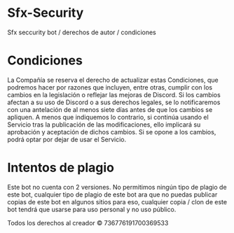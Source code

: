 # Sfx-Security
Sfx seccurity bot / derechos de autor / condiciones 

# Condiciones
La Compañía se reserva el derecho de actualizar estas Condiciones, que podremos hacer por razones que incluyen, entre otras, cumplir con los cambios en la legislación o reflejar las mejoras de Discord. Si los cambios afectan a su uso de Discord o a sus derechos legales, se lo notificaremos con una antelación de al menos siete días antes de que los cambios se apliquen. A menos que indiquemos lo contrario, si continúa usando el Servicio tras la publicación de las modificaciones, ello implicará su aprobación y aceptación de dichos cambios. Si se opone a los cambios, podrá optar por dejar de usar el Servicio.

# Intentos de plagio 

Este bot no cuenta con 2 versiones. 
No permitimos ningún tipo de plagio de este bot, cualquier tipo de plagio de este bot ara que no puedas publicar copias de este bot en algunos sitios para eso, cualquier copia / clon de este bot tendrá que usarse para uso personal y no uso público.

Todos los derechos al creador
©️ 736776191700369533
